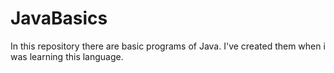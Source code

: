 # JavaBasics
In this repository there are basic programs of Java. I've created them when i was learning this language.
